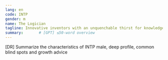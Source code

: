 ```yaml
---
lang: en
code: INTP
gender: m
name: The Logician
tagline: Innovative inventors with an unquenchable thirst for knowledge.
summary:       # [GPT] ≤50-word overview
---
```


[DR] Summarize the characteristics of INTP male, deep profile, common blind spots and growth advice

